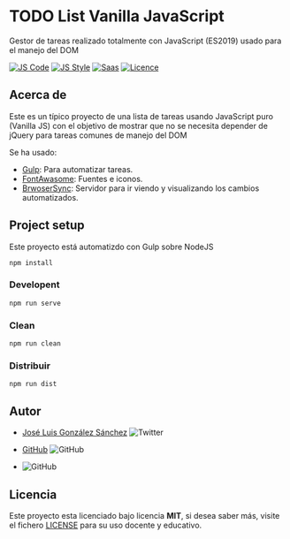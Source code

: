 # TODO List Vanilla JavaScript

Gestor de tareas realizado totalmente con JavaScript (ES2019) usado para el manejo del DOM

[![JS Code](https://img.shields.io/badge/JS%20Code-ES2019-yellow)](https://www.ecma-international.org/ecma-262)
[![JS Style](https://img.shields.io/badge/JS%20Style-AirBnB-ff69b4)](https://airbnb.io/javascript)
[![Saas](https://img.shields.io/badge/Sass-%20Ready-ff69b4)](https://sass-lang.com/)
[![Licence](https://img.shields.io/github/license/joseluisgs/NodeMonRest)](https://github.com/joseluisgs/NodeMonRest/blob/master/LICENSE)

## Acerca de

Este es un típico proyecto de una lista de tareas usando JavaScript puro (Vanilla JS) con el objetivo de mostrar que no se necesita depender de jQuery para tareas comunes de manejo del DOM

Se ha usado:

- [Gulp](https://gulpjs.com/): Para automatizar tareas.
- [FontAwasome](https://fontawesome.com/v4.7.0/icons/): Fuentes e iconos.
- [BrwoserSync](https://www.browsersync.io/): Servidor para ir viendo y visualizando los cambios automatizados.

## Project setup

Este proyecto está automatizdo con Gulp sobre NodeJS

```
npm install
```

### Developent

```
npm run serve
```

### Clean

```
npm run clean
```

### Distribuir

```
npm run dist
```

## Autor

- [José Luis González Sánchez](https://twitter.com/joseluisgonsan) ![Twitter](https://img.shields.io/twitter/follow/joseluisgonsan?style=social)

- [GitHub](https://github.com/joseluisgs) ![GitHub](https://img.shields.io/github/followers/joseluisgs?style=social)

- ![GitHub](https://img.shields.io/github/last-commit/joseluisgs/todo-vanila)

## Licencia

Este proyecto esta licenciado bajo licencia **MIT**, si desea saber más, visite el fichero [LICENSE](https://github.com/joseluisgs/todo-vanila/blob/master/LICENSE) para su uso docente y educativo.
